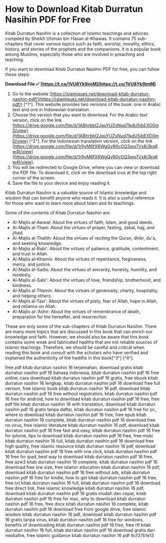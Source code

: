 # How to Download Kitab Durratun Nasihin PDF for Free
 
Kitab Durratun Nasihin is a collection of Islamic teachings and advices compiled by Sheikh Utsman bin Hasan al-Khawas. It contains 75 sub-chapters that cover various topics such as faith, worship, morality, ethics, history, and stories of the prophets and the companions. It is a popular book among Muslims, especially those who are involved in preaching and teaching.
 
If you want to download Kitab Durratun Nasihin PDF for free, you can follow these steps:
 
**Download File ✅ [https://t.co/1VU8Yk9imM](https://t.co/1VU8Yk9imM)**


 
1. Go to the website [https://islamiques.net/download-kitab-durratun-nasihin-pdf/](https://islamiques.net/download-kitab-durratun-nasihin-pdf/) [^1^]. This website provides two versions of the book: one in Arabic text and one in Indonesian translation.
2. Choose the version that you want to download. For the Arabic text version, click on the link [https://drive.google.com/file/d/1ABhrbbl2JquYUZsNud7lkdU5ibEXD0mD/view](https://drive.google.com/file/d/1ABhrbbl2JquYUZsNud7lkdU5ibEXD0mD/view) [^2^]. For the Indonesian translation version, click on the link [https://drive.google.com/file/d/1r9yM6fX8WgQyR0cGQ3wq7Vx8j3kq6w4t/view](https://drive.google.com/file/d/1r9yM6fX8WgQyR0cGQ3wq7Vx8j3kq6w4t/view).
3. You will be redirected to Google Drive, where you can view or download the PDF file. To download it, click on the download icon at the top right corner of the screen.
4. Save the file to your device and enjoy reading it.

Kitab Durratun Nasihin is a valuable source of Islamic knowledge and wisdom that can benefit anyone who reads it. It is also a useful reference for those who want to learn more about Islam and its teachings.

Some of the contents of Kitab Durratun Nasihin are:

- Al-Majlis al-Awwal: About the virtues of faith, Islam, and good deeds.
- Al-Majlis al-Thani: About the virtues of prayer, fasting, zakat, hajj, and jihad.
- Al-Majlis al-Thalith: About the virtues of reciting the Quran, dhikr, du'a, and seeking knowledge.
- Al-Majlis al-Rabi': About the virtues of patience, gratitude, contentment, and trust in Allah.
- Al-Majlis al-Khamis: About the virtues of repentance, forgiveness, mercy, and justice.
- Al-Majlis al-Sadis: About the virtues of sincerity, honesty, humility, and modesty.
- Al-Majlis al-Sabi': About the virtues of love, friendship, brotherhood, and kindness.
- Al-Majlis al-Thamin: About the virtues of generosity, charity, hospitality, and helping others.
- Al-Majlis al-Tasi': About the virtues of piety, fear of Allah, hope in Allah, and reliance on Allah.
- Al-Majlis al-'Ashir: About the virtues of remembrance of death, preparation for the hereafter, and resurrection.

These are only some of the sub-chapters of Kitab Durratun Nasihin. There are many more topics that are discussed in this book that can enrich our knowledge and faith. However, we should also be aware that this book contains some weak and fabricated hadiths that are not reliable sources of Islamic teachings. Therefore, we should be careful and critical when reading this book and consult with the scholars who have verified and explained the authenticity of the hadiths in this book[^3^] [^4^].
 
free pdf kitab durratun nasihin 16 terjemahan,  download gratis kitab durratun nasihin pdf 16 bahasa indonesia,  kitab durratun nasihin pdf 16 free online,  cara download kitab durratun nasihin pdf 16 gratis,  free ebook kitab durratun nasihin 16 lengkap,  kitab durratun nasihin pdf 16 download free full version,  free islamic book kitab durratun nasihin 16 pdf,  download kitab durratun nasihin pdf 16 free without registration,  kitab durratun nasihin pdf 16 free for android,  how to download kitab durratun nasihin pdf 16 free,  free pdf file kitab durratun nasihin 16 with translation,  download kitab durratun nasihin pdf 16 gratis tanpa daftar,  kitab durratun nasihin pdf 16 free for pc,  where to download kitab durratun nasihin pdf 16 free,  free epub kitab durratun nasihin 16 complete,  kitab durratun nasihin pdf 16 download free no virus,  free islamic literature kitab durratun nasihin 16 pdf,  download kitab durratun nasihin pdf 16 free fast and easy,  kitab durratun nasihin pdf 16 free for iphone,  tips to download kitab durratun nasihin pdf 16 free,  free mobi kitab durratun nasihin 16 full,  kitab durratun nasihin pdf 16 download free high quality,  free islamic resource kitab durratun nasihin 16 pdf,  download kitab durratun nasihin pdf 16 free with one click,  kitab durratun nasihin pdf 16 free for ipad,  best way to download kitab durratun nasihin pdf 16 free,  free azw3 kitab durratun nasihin 16 complete,  kitab durratun nasihin pdf 16 download free low size,  free islamic education kitab durratun nasihin 16 pdf,  download kitab durratun nasihin pdf 16 free without ads,  kitab durratun nasihin pdf 16 free for kindle,  how to get kitab durratun nasihin pdf 16 free,  free txt kitab durratun nasihin 16 full,  kitab durratun nasihin pdf 16 download free direct link,  free islamic knowledge kitab durratun nasihin 16 pdf,  download kitab durratun nasihin pdf 16 gratis mudah dan cepat,  kitab durratun nasihin pdf 16 free for mac,  why to download kitab durratun nasihin pdf 16 free,  free docx kitab durratun nasihin 16 complete,  kitab durratun nasihin pdf 16 download free from google drive,  free islamic wisdom kitab durratun nasihin 16 pdf,  download kitab durratun nasihin pdf 16 gratis tanpa virus,  kitab durratun nasihin pdf 16 free for windows,  benefits of downloading kitab durratun nasihin pdf 16 free,  free rtf kitab durratun nasihin 16 full,  kitab durratun nasihin pdf 16 download gratis dari mediafire,  free islamic guidance kitab durratun nasihin 16 pdf
 8cf37b1e13
 
